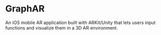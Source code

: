 # GraphAR
An iOS mobile AR application built with ARKit/Unity that lets users input functions and visualize them in a 3D AR environment.
